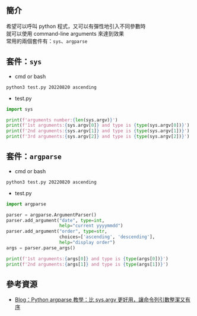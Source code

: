 ## 簡介
希望可以呼叫 python 程式，又可以有彈性地引入不同參數時  
就可以使用 command-line arguments 來達到效果  
常用的兩個套件有：`sys`、`argparse`

## 套件：`sys`
* cmd or bash
```linux
python3 test.py 20220820 ascending
```
* test.py
```python
import sys

print(f'arguments number:{len(sys.argv)}')
print(f'1st arguments:{sys.argv[0]} and type is {type(sys.argv[0])}')
print(f'2nd arguments:{sys.argv[1]} and type is {type(sys.argv[1])}')
print(f'3rd arguments:{sys.argv[2]} and type is {type(sys.argv[2])}')
```

## 套件：`argparse`
* cmd or bash
```linux
python3 test.py 20220820 ascending
```
* test.py
```python
import argparse

parser = argparse.ArgumentParser()
parser.add_argument("date", type=int,
                    help="current yyyymmdd")
parser.add_argument("order", type=str,
                    choices=['ascending', 'descending'],
                    help="display order")
args = parser.parse_args()

print(f'1st arguments:{args[0]} and type is {type(args[0])}')
print(f'2nd arguments:{args[1]} and type is {type(args[1])}')
```

## 參考資源
* [Blog：Python argparse 教學：比 sys.argv 更好用，讓命令列引數整潔又有序](https://haosquare.com/python-argparse/)
